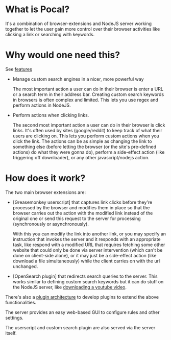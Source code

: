 # What is Pocal?

It's a combination of browser-extensions and NodeJS server working together to let the user gain more control over their browser activities like clicking a link or searching with keywords.

# Why would one need this?

See [features](features.md)

* Manage custom search engines in a nicer, more powerful way

  The most important action a user can do in their browser is enter a URL or a search term in their address bar.
  Creating custom search keywords in browsers is often complex and limited.
  This lets you use regex and perform actions in NodeJS.

* Perform actions when clicking links.

  The second most important action a user can do in their browser is click links.
  It's often used by sites (google/reddit) to keep track of what their users are clicking on.
  This lets you perform custom actions when you click the link. The actions can be as simple as changing the link to something else (before letting the browser (or the site's pre-defined actions) do what they were gonna do), perform a side-effect action (like triggering off downloader), or any other javascript/nodejs action.

# How does it work?

The two main browser extensions are:

* [Greasemonkey userscript] that captures link clicks before they're processed by the browser and modifies them in place so that the browser carries out the action with the modified link instead of the original one or send this request to the server for processing (synchronously or asynchronously).

  With this you can modify the link into another link, or you may specify an instruction that invokes the server and it responds with an appropriate task, like respond with a modified URL that requires fetching some other website that could only be done via server intervention (which can't be done on client-side alone), or it may just be a side-effect action (like download a file simultaneously) while the client carries on with the url unchanged.

* [OpenSearch plugin] that redirects search queries to the server. This works similar to defining custom search keywords but it can do stuff on the NodeJS server, like [downloading a youtube video](../src/plugins/youtube-dl/README.md).

There's also a [plugin architecture](../src/plugins/README.md) to develop plugins to extend the above functionalities.

The server provides an easy web-based GUI to configure rules and other settings.

The userscript and custom search plugin are also served via the server itself.
